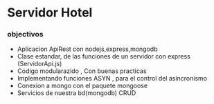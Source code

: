 <h1>Servidor Hotel</h1>
<h3>objectivos</h3>

<ul>
    <li>Aplicacion ApiRest con nodejs,express,mongodb</li>
    <li>Clase estandar, de las funciones de un servidor con express (ServidorApi.js)</li>
    <li>Codigo modularazido , Con buenas practicas</li>
    <li>Implementando funciones ASYN , para el control del asincronismo</li>
    <li>Conexion a mongo con el paquete mongoose</li>
    <li>Servicios de nuestra bd(mongodb) CRUD</li>
</ul>
<img src="https://firebasestorage.googleapis.com/v0/b/imagenes-1ccc1.appspot.com/o/readmes%2Fcliente-servidor.png?alt=media&token=74926be0-32eb-4b23-9289-3e4787b5633e" alt="">
